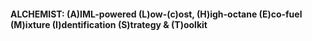#### ALCHEMIST: (A)IML-powered (L)ow-(c)ost, (H)igh-octane (E)co-fuel (M)ixture (I)dentification (S)trategy & (T)oolkit
